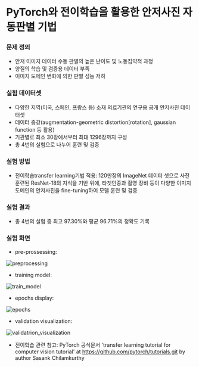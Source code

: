 # PyTorch와 전이학습을 활용한 안저사진 자동판별 기법

### 문제 정의
- 안저 이미지 데이터 수동 판별의 높은 난이도 및 노동집약적 과정
- 양질의 학습 및 검증용 데이터 부족
- 이미지 도메인 변화에 의한 판별 성능 저하

### 실험 데이터셋
- 다양한 지역(미국, 스페인, 프랑스 등) 소재 의료기관의 연구용 공개 안저사진 데이터셋
- 데이터 증강(augmentation-geometric distortion[rotation], gaussian function 등 활용)
- 기관별로 최소 30장에서부터 최대 1296장까지 구성
- 총 4번의 실험으로 나누어 훈련 및 검증

### 실험 방법
- 전이학습transfer learning기법 적용: 120만장의 ImageNet 데이터 셋으로 사전 훈련된 ResNet-18의 지식을 기반 위에, 타겟인종과 촬영 장비 등이 다양한 이미지 도메인의 안저사진을 fine-tuning하여 모델 훈련 및 검증

### 실험 결과
- 총 4번의 실험 중 최고 97.30%와 평균 96.71%의 정확도 기록


### 실험 화면

- pre-prossessing:

![preprocessing](https://user-images.githubusercontent.com/71416000/182088913-f148aa04-71a8-4792-af8e-bb393ad92fa2.jpg)


- training model:

![train_model](https://user-images.githubusercontent.com/71416000/182088916-4fbdb1be-f054-4a3f-9eb8-abb90d545bb5.jpg)


- epochs display:

![epochs](https://user-images.githubusercontent.com/71416000/182088911-23713828-1afb-4f18-a6f0-f12d803373e4.jpg)


- validation visualization:

![validatrion_visualization](https://user-images.githubusercontent.com/71416000/182088908-bc6382ae-0b3e-4e35-a73d-c1c88c8652cf.jpg)

- 전이학습 관련 참고:
PyTorch 공식문서 'transfer learning tutorial for computer vision tutorial' at https://github.com/pytorch/tutorials.git by author Sasank Chilamkurthy
